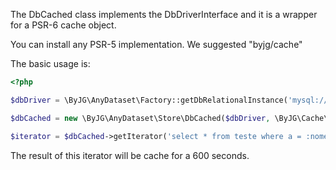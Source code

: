 The DbCached class implements the DbDriverInterface and it is a wrapper for a PSR-6 cache object.

You can install any PSR-5 implementation. We suggested "byjg/cache"
 
The basic usage is:

```php
<?php

$dbDriver = \ByJG\AnyDataset\Factory::getDbRelationalInstance('mysql://root:password@192.168.1.181/test');

$dbCached = new \ByJG\AnyDataset\Store\DbCached($dbDriver, \ByJG\Cache\Factory::createFilePool('prefix'), 600));

$iterator = $dbCached->getIterator('select * from teste where a = :nome or a = :nome2', ['nome' => 'Joao', 'nome2' => 'Vieira']);
```

The result of this iterator will be cache for a 600 seconds.
